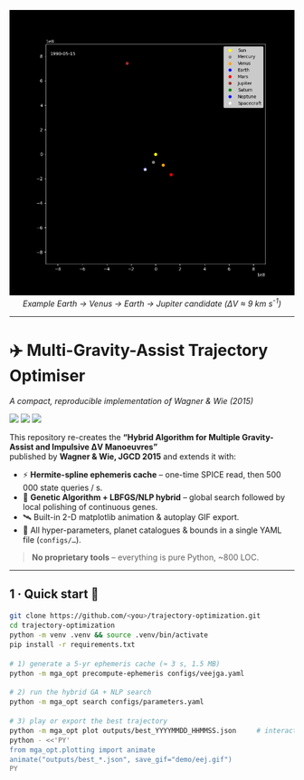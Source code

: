 <p align="center">
  <img src="demo/vej.gif" width="780"><br>
  <em>Example Earth -> Venus -> Earth -> Jupiter candidate (ΔV ≈ 9 km s<sup>-1</sup>)</em>
</p>

---

# ✈️ Multi-Gravity-Assist Trajectory Optimiser  
_A compact, reproducible implementation of Wagner & Wie (2015)_

[![](https://img.shields.io/badge/Python-3.10+-blue?logo=python)](#)
[![](https://img.shields.io/badge/License-MIT-green)](#)
[![](https://img.shields.io/badge/poliastro-2025.x-purple?logo=pip)](#)

This repository re-creates the **“Hybrid Algorithm for Multiple
Gravity-Assist and Impulsive ΔV Manoeuvres”**  
published by **Wagner & Wie, JGCD 2015** and extends it with:

* ⚡ **Hermite-spline ephemeris cache** – one-time SPICE read, then
  500 000 state queries / s.
* 🧬 **Genetic Algorithm + LBFGS/NLP hybrid** – global search followed by
  local polishing of continuous genes.
* 🛰️ Built-in 2-D matplotlib animation & autoplay GIF export.
* 🔧 All hyper-parameters, planet catalogues & bounds in a single YAML
  file (`configs/…`).

> **No proprietary tools** – everything is pure Python, ~800 LOC.

---

## 1 · Quick start 🚀

```bash
git clone https://github.com/<you>/trajectory-optimization.git
cd trajectory-optimization
python -m venv .venv && source .venv/bin/activate
pip install -r requirements.txt

# 1) generate a 5-yr ephemeris cache (≈ 3 s, 1.5 MB)
python -m mga_opt precompute-ephemeris configs/veejga.yaml

# 2) run the hybrid GA + NLP search
python -m mga_opt search configs/parameters.yaml

# 3) play or export the best trajectory
python -m mga_opt plot outputs/best_YYYYMMDD_HHMMSS.json     # interactive
python - <<'PY'
from mga_opt.plotting import animate
animate("outputs/best_*.json", save_gif="demo/eej.gif")
PY
